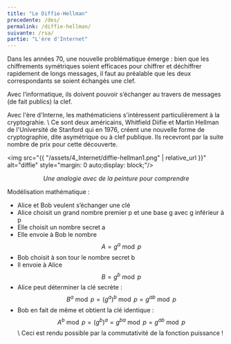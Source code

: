 ```yaml
---
title: "Le Diffie-Hellman"
precedente: /des/
permalink: /diffie-hellman/
suivante: /rsa/
partie: "L'ère d'Internet"
---
```


Dans les années 70, une nouvelle problématique émerge : bien que les chiffrements symétriques soient efficaces pour chiffrer et déchiffrer rapidement de longs messages, il faut au préalable que les deux correspondants se soient échangés une clef.

Avec l’informatique, ils doivent pouvoir s’échanger au travers de messages (de fait publics) la clef.

Avec l'ère d'Interne, les mathématiciens s'intéressent particulièrement à la cryptograhie. \\
Ce sont deux américains, Whitfield Diifie et Martin Hellman de l'Université de Stanford qui en 1976, créent une nouvelle forme de cryptographie, dite asymétrique ou à clef publique. Ils recevront par la suite nombre de prix pour cette découverte. 


<img src="{{ "/assets/4_Internet/diffie-hellman1.png" | relative_url }}" alt="diffie" style="margin: 0 auto;display: block;"/>
<p align="center"> <em> Une analogie avec de la peinture pour comprendre </em> </p>


Modélisation mathématique :
* Alice et Bob veulent s’échanger une clé
* Alice choisit un grand nombre premier p et une base g avec g inférieur à p
* Elle choisit un nombre secret a
* Elle envoie à Bob le nombre $$ A = g^a \bmod p $$
* Bob choisit à son tour le nombre secret b
* Il envoie à Alice $$ B = g^b \bmod p $$
* Alice peut déterminer la clé secrète : $$ B^a \bmod p = (g^a)^b \bmod p = g^{ab} \bmod p $$
* Bob en fait de même et obtient la clé identique : $$ A^b \bmod p = (g^b)^a = g^{ba} \bmod p = g^{ab} \bmod p $$ \\
Ceci est rendu possible par la commutativité de la fonction puissance !
